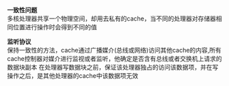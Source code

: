 **一致性问题**  
多核处理器共享一个物理空间，却用去私有的cache，当不同的处理器对存储器相同位置进行操作时会得到不同的值

**监听协议**  
保持一致性的方法，cache通过广播媒介(总线或网络)访问其他cache的内容,所有cache控制器对媒介进行监视或者监听，他确定是否含有总线或者交换机上请求的数据块副本
在处理器写数据块之前，保证该处理器独占的访问该数据项，并在写操作之后，是其他处理器的cache中该数据项无效